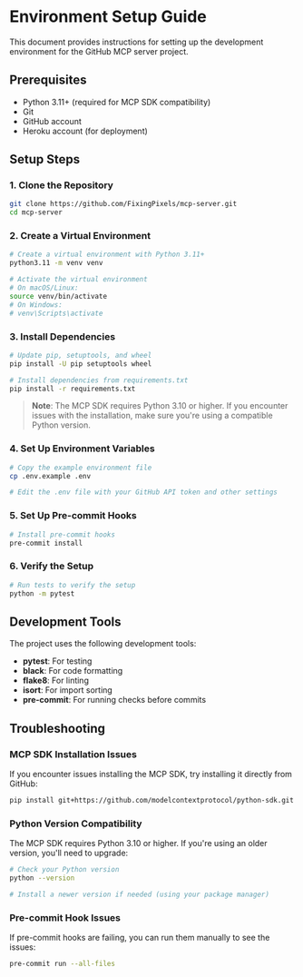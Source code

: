 # Environment Setup Guide

This document provides instructions for setting up the development environment for the GitHub MCP server project.

## Prerequisites

- Python 3.11+ (required for MCP SDK compatibility)
- Git
- GitHub account
- Heroku account (for deployment)

## Setup Steps

### 1. Clone the Repository

```bash
git clone https://github.com/FixingPixels/mcp-server.git
cd mcp-server
```

### 2. Create a Virtual Environment

```bash
# Create a virtual environment with Python 3.11+
python3.11 -m venv venv

# Activate the virtual environment
# On macOS/Linux:
source venv/bin/activate
# On Windows:
# venv\Scripts\activate
```

### 3. Install Dependencies

```bash
# Update pip, setuptools, and wheel
pip install -U pip setuptools wheel

# Install dependencies from requirements.txt
pip install -r requirements.txt
```

> **Note**: The MCP SDK requires Python 3.10 or higher. If you encounter issues with the installation, make sure you're using a compatible Python version.

### 4. Set Up Environment Variables

```bash
# Copy the example environment file
cp .env.example .env

# Edit the .env file with your GitHub API token and other settings
```

### 5. Set Up Pre-commit Hooks

```bash
# Install pre-commit hooks
pre-commit install
```

### 6. Verify the Setup

```bash
# Run tests to verify the setup
python -m pytest
```

## Development Tools

The project uses the following development tools:

- **pytest**: For testing
- **black**: For code formatting
- **flake8**: For linting
- **isort**: For import sorting
- **pre-commit**: For running checks before commits

## Troubleshooting

### MCP SDK Installation Issues

If you encounter issues installing the MCP SDK, try installing it directly from GitHub:

```bash
pip install git+https://github.com/modelcontextprotocol/python-sdk.git
```

### Python Version Compatibility

The MCP SDK requires Python 3.10 or higher. If you're using an older version, you'll need to upgrade:

```bash
# Check your Python version
python --version

# Install a newer version if needed (using your package manager)
```

### Pre-commit Hook Issues

If pre-commit hooks are failing, you can run them manually to see the issues:

```bash
pre-commit run --all-files
```
